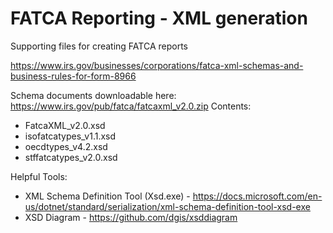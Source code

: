 # FATCA Reporting - XML generation
Supporting files for creating FATCA reports

https://www.irs.gov/businesses/corporations/fatca-xml-schemas-and-business-rules-for-form-8966

Schema documents downloadable here: https://www.irs.gov/pub/fatca/fatcaxml_v2.0.zip
Contents:
- FatcaXML_v2.0.xsd
- isofatcatypes_v1.1.xsd
- oecdtypes_v4.2.xsd
- stffatcatypes_v2.0.xsd

Helpful Tools: 

- XML Schema Definition Tool (Xsd.exe) - https://docs.microsoft.com/en-us/dotnet/standard/serialization/xml-schema-definition-tool-xsd-exe
- XSD Diagram - https://github.com/dgis/xsddiagram
